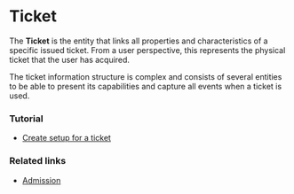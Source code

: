 # Ticket

The **Ticket** is the entity that links all properties and characteristics of a specific issued ticket. From a user perspective, this represents the physical ticket that the user has acquired.

The ticket information structure is complex and consists of several entities to be able to present its capabilities and capture all events when a ticket is used.

### Tutorial
 - [Create setup for a ticket](../tutorial/ticket_tutorial.md)

### Related links
 - [Admission](./admission.md)
